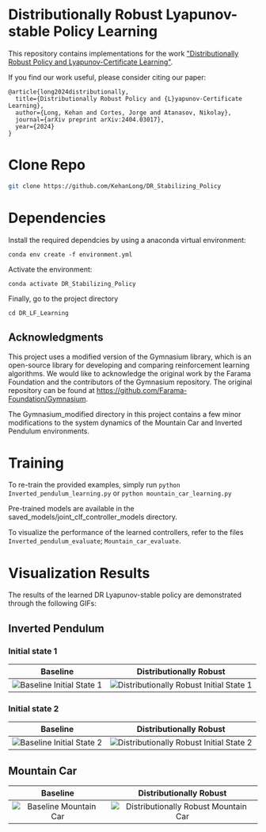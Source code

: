 Distributionally Robust Lyapunov-stable Policy Learning
========================================================================
This repository contains implementations for the work  <a href="https://arxiv.org/abs/2404.03017">"Distributionally Robust Policy and Lyapunov-Certificate Learning"</a>.

If you find our work useful, please consider citing our paper:
```
@article{long2024distributionally,
  title={Distributionally Robust Policy and {L}yapunov-Certificate Learning},
  author={Long, Kehan and Cortes, Jorge and Atanasov, Nikolay},
  journal={arXiv preprint arXiv:2404.03017},
  year={2024}
}
```

# Clone Repo
```bash
git clone https://github.com/KehanLong/DR_Stabilizing_Policy
```
# Dependencies

Install the required dependcies by using a anaconda virtual environment:
```
conda env create -f environment.yml
```

Activate the environment:
```
conda activate DR_Stabilizing_Policy
```

Finally, go to the project directory
```
cd DR_LF_Learning
```

## Acknowledgments

This project uses a modified version of the Gymnasium library, which is an open-source library for developing and comparing reinforcement learning algorithms. We would like to acknowledge the original work by the Farama Foundation and the contributors of the Gymnasium repository. The original repository can be found at https://github.com/Farama-Foundation/Gymnasium.

The Gymnasium_modified directory in this project contains a few minor modifications to the system dynamics of the Mountain Car and Inverted Pendulum environments. 


# Training

To re-train the provided examples, simply run
```python Inverted_pendulum_learning.py``` or ```python mountain_car_learning.py```

Pre-trained models are available in the saved_models/joint_clf_controller_models directory.

To visualize the performance of the learned controllers, refer to the files ```Inverted_pendulum_evaluate```; ```Mountain_car_evaluate```. 


# Visualization Results

The results of the learned DR Lyapunov-stable policy are demonstrated through the following GIFs:

## Inverted Pendulum

### Initial state 1

| Baseline | Distributionally Robust |
|:--------:|:-----------------------:|
| ![Baseline Initial State 1](Results/inverted_pendulum_baseline_case1.gif) | ![Distributionally Robust Initial State 1](Results/inverted_pendulum_DR_case1.gif) |

### Initial state 2

| Baseline | Distributionally Robust |
|:--------:|:-----------------------:|
| ![Baseline Initial State 2](Results/inverted_pendulum_baseline_case2.gif) | ![Distributionally Robust Initial State 2](Results/inverted_pendulum_DR_case2.gif) |

## Mountain Car

| Baseline | Distributionally Robust |
|:--------:|:-----------------------:|
| ![Baseline Mountain Car](Results/mountain_car_baseline.gif) | ![Distributionally Robust Mountain Car](Results/mountain_car_DR.gif) |

